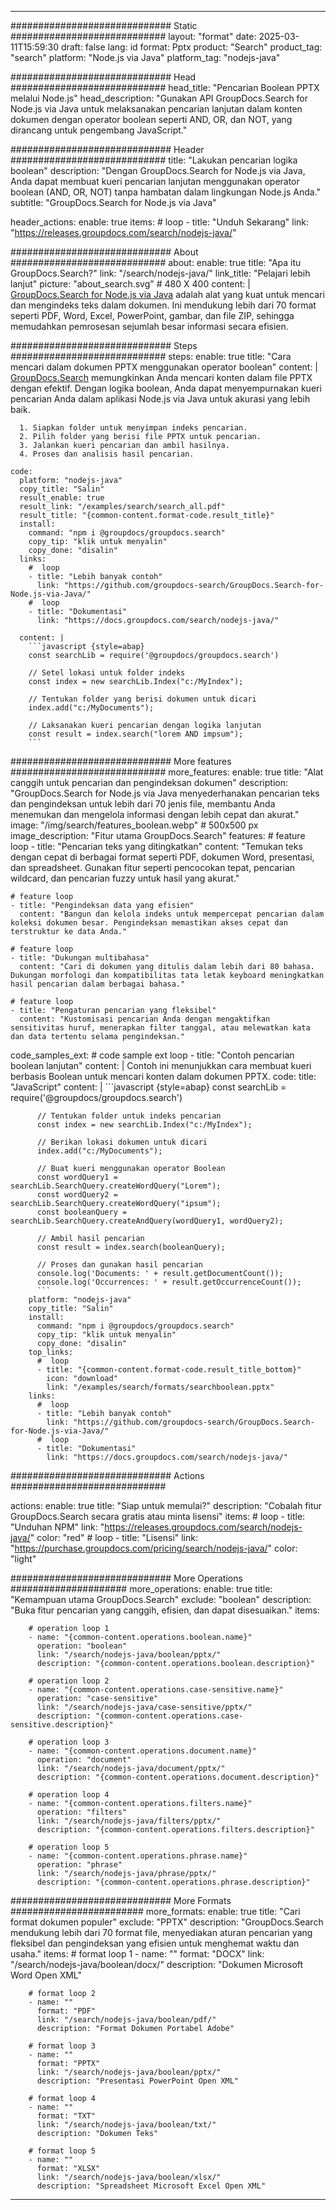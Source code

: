 
---
############################# Static ############################
layout: "format"
date:  2025-03-11T15:59:30
draft: false
lang: id
format: Pptx
product: "Search"
product_tag: "search"
platform: "Node.js via Java"
platform_tag: "nodejs-java"

############################# Head ############################
head_title: "Pencarian Boolean PPTX melalui Node.js"
head_description: "Gunakan API GroupDocs.Search for Node.js via Java untuk melaksanakan pencarian lanjutan dalam konten dokumen dengan operator boolean seperti AND, OR, dan NOT, yang dirancang untuk pengembang JavaScript."

############################# Header ############################
title: "Lakukan pencarian logika boolean" 
description: "Dengan GroupDocs.Search for Node.js via Java, Anda dapat membuat kueri pencarian lanjutan menggunakan operator boolean (AND, OR, NOT) tanpa hambatan dalam lingkungan Node.js Anda."
subtitle: "GroupDocs.Search for Node.js via Java" 

header_actions:
  enable: true
  items:
    #  loop
    - title: "Unduh Sekarang"
      link: "https://releases.groupdocs.com/search/nodejs-java/"
      
############################# About ############################
about:
    enable: true
    title: "Apa itu GroupDocs.Search?"
    link: "/search/nodejs-java/"
    link_title: "Pelajari lebih lanjut"
    picture: "about_search.svg" # 480 X 400
    content: |
       [GroupDocs.Search for Node.js via Java](/search/nodejs-java/) adalah alat yang kuat untuk mencari dan mengindeks teks dalam dokumen. Ini mendukung lebih dari 70 format seperti PDF, Word, Excel, PowerPoint, gambar, dan file ZIP, sehingga memudahkan pemrosesan sejumlah besar informasi secara efisien.

############################# Steps ############################
steps:
    enable: true
    title: "Cara mencari dalam dokumen PPTX menggunakan operator boolean"
    content: |
      [GroupDocs.Search](/search/nodejs-java/) memungkinkan Anda mencari konten dalam file PPTX dengan efektif. Dengan logika boolean, Anda dapat menyempurnakan kueri pencarian Anda dalam aplikasi Node.js via Java untuk akurasi yang lebih baik.
      
      1. Siapkan folder untuk menyimpan indeks pencarian.
      2. Pilih folder yang berisi file PPTX untuk pencarian.
      3. Jalankan kueri pencarian dan ambil hasilnya.
      4. Proses dan analisis hasil pencarian.
   
    code:
      platform: "nodejs-java"
      copy_title: "Salin"
      result_enable: true
      result_link: "/examples/search/search_all.pdf"
      result_title: "{common-content.format-code.result_title}"
      install:
        command: "npm i @groupdocs/groupdocs.search"
        copy_tip: "klik untuk menyalin"
        copy_done: "disalin"
      links:
        #  loop
        - title: "Lebih banyak contoh"
          link: "https://github.com/groupdocs-search/GroupDocs.Search-for-Node.js-via-Java/"
        #  loop
        - title: "Dokumentasi"
          link: "https://docs.groupdocs.com/search/nodejs-java/"
          
      content: |
        ```javascript {style=abap}
        const searchLib = require('@groupdocs/groupdocs.search')

        // Setel lokasi untuk folder indeks
        const index = new searchLib.Index("c:/MyIndex");

        // Tentukan folder yang berisi dokumen untuk dicari
        index.add("c:/MyDocuments");

        // Laksanakan kueri pencarian dengan logika lanjutan
        const result = index.search("lorem AND impsum");
        ```            

############################# More features ############################
more_features:
  enable: true
  title: "Alat canggih untuk pencarian dan pengindeksan dokumen"
  description: "GroupDocs.Search for Node.js via Java menyederhanakan pencarian teks dan pengindeksan untuk lebih dari 70 jenis file, membantu Anda menemukan dan mengelola informasi dengan lebih cepat dan akurat."
  image: "/img/search/features_boolean.webp" # 500x500 px
  image_description: "Fitur utama GroupDocs.Search"
  features:
    # feature loop
    - title: "Pencarian teks yang ditingkatkan"
      content: "Temukan teks dengan cepat di berbagai format seperti PDF, dokumen Word, presentasi, dan spreadsheet. Gunakan fitur seperti pencocokan tepat, pencarian wildcard, dan pencarian fuzzy untuk hasil yang akurat."

    # feature loop
    - title: "Pengindeksan data yang efisien"
      content: "Bangun dan kelola indeks untuk mempercepat pencarian dalam koleksi dokumen besar. Pengindeksan memastikan akses cepat dan terstruktur ke data Anda."

    # feature loop
    - title: "Dukungan multibahasa"
      content: "Cari di dokumen yang ditulis dalam lebih dari 80 bahasa. Dukungan morfologi dan kompatibilitas tata letak keyboard meningkatkan hasil pencarian dalam berbagai bahasa."

    # feature loop
    - title: "Pengaturan pencarian yang fleksibel"
      content: "Kustomisasi pencarian Anda dengan mengaktifkan sensitivitas huruf, menerapkan filter tanggal, atau melewatkan kata dan data tertentu selama pengindeksan."
      
  code_samples_ext:
    # code sample ext loop
    - title: "Contoh pencarian boolean lanjutan"
      content: |
        Contoh ini menunjukkan cara membuat kueri berbasis Boolean untuk mencari konten dalam dokumen PPTX.
      code:
        title: "JavaScript"
        content: |
          ```javascript {style=abap}
          const searchLib = require('@groupdocs/groupdocs.search')
          
          // Tentukan folder untuk indeks pencarian
          const index = new searchLib.Index("c:/MyIndex");
              
          // Berikan lokasi dokumen untuk dicari
          index.add("c:/MyDocuments");

          // Buat kueri menggunakan operator Boolean
          const wordQuery1 = searchLib.SearchQuery.createWordQuery("Lorem");
          const wordQuery2 = searchLib.SearchQuery.createWordQuery("ipsum");
          const booleanQuery = searchLib.SearchQuery.createAndQuery(wordQuery1, wordQuery2);

          // Ambil hasil pencarian
          const result = index.search(booleanQuery);
          
          // Proses dan gunakan hasil pencarian
          console.log('Documents: ' + result.getDocumentCount());
          console.log('Occurrences: ' + result.getOccurrenceCount());
          ```
        platform: "nodejs-java"
        copy_title: "Salin"
        install:
          command: "npm i @groupdocs/groupdocs.search"
          copy_tip: "klik untuk menyalin"
          copy_done: "disalin"
        top_links:
          #  loop
          - title: "{common-content.format-code.result_title_bottom}"
            icon: "download"
            link: "/examples/search/formats/searchboolean.pptx"
        links:
          #  loop
          - title: "Lebih banyak contoh"
            link: "https://github.com/groupdocs-search/GroupDocs.Search-for-Node.js-via-Java/"
          #  loop
          - title: "Dokumentasi"
            link: "https://docs.groupdocs.com/search/nodejs-java/"
            

            


############################# Actions ############################

actions:
  enable: true
  title: "Siap untuk memulai?"
  description: "Cobalah fitur GroupDocs.Search secara gratis atau minta lisensi"
  items:
    #  loop
    - title: "Unduhan NPM"
      link: "https://releases.groupdocs.com/search/nodejs-java/"
      color: "red"
        #  loop
    - title: "Lisensi"
      link: "https://purchase.groupdocs.com/pricing/search/nodejs-java/"
      color: "light"


############################# More Operations #####################
more_operations:
    enable: true
    title: "Kemampuan utama GroupDocs.Search"
    exclude: "boolean"
    description: "Buka fitur pencarian yang canggih, efisien, dan dapat disesuaikan."
    items: 
          
        # operation loop 1
        - name: "{common-content.operations.boolean.name}"
          operation: "boolean"
          link: "/search/nodejs-java/boolean/pptx/"
          description: "{common-content.operations.boolean.description}"

        # operation loop 2
        - name: "{common-content.operations.case-sensitive.name}"
          operation: "case-sensitive"
          link: "/search/nodejs-java/case-sensitive/pptx/"
          description: "{common-content.operations.case-sensitive.description}"

        # operation loop 3
        - name: "{common-content.operations.document.name}"
          operation: "document"
          link: "/search/nodejs-java/document/pptx/"
          description: "{common-content.operations.document.description}"

        # operation loop 4
        - name: "{common-content.operations.filters.name}"
          operation: "filters"
          link: "/search/nodejs-java/filters/pptx/"
          description: "{common-content.operations.filters.description}"

        # operation loop 5
        - name: "{common-content.operations.phrase.name}"
          operation: "phrase"
          link: "/search/nodejs-java/phrase/pptx/"
          description: "{common-content.operations.phrase.description}"
          
        
          
############################# More Formats ########################
more_formats:
    enable: true
    title: "Cari format dokumen populer"
    exclude: "PPTX"
    description: "GroupDocs.Search mendukung lebih dari 70 format file, menyediakan aturan pencarian yang fleksibel dan pengindeksan yang efisien untuk menghemat waktu dan usaha."
    items: 
        # format loop 1
        - name: ""
          format: "DOCX"
          link: "/search/nodejs-java/boolean/docx/"
          description: "Dokumen Microsoft Word Open XML"
          
        # format loop 2
        - name: ""
          format: "PDF"
          link: "/search/nodejs-java/boolean/pdf/"
          description: "Format Dokumen Portabel Adobe"
          
        # format loop 3
        - name: ""
          format: "PPTX"
          link: "/search/nodejs-java/boolean/pptx/"
          description: "Presentasi PowerPoint Open XML"

        # format loop 4
        - name: ""
          format: "TXT"
          link: "/search/nodejs-java/boolean/txt/"
          description: "Dokumen Teks"
          
        # format loop 5
        - name: ""
          format: "XLSX"
          link: "/search/nodejs-java/boolean/xlsx/"
          description: "Spreadsheet Microsoft Excel Open XML"
  

---